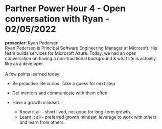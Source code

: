 # Partner Power Hour 4 - Open conversation with Ryan - 02/05/2022

**presenter**: Ryan Pedersen  
Ryan Pedersen is Principal Software Engineering Manager at Microsoft. His team builds services for Microsoft Azure. Today, we had an open conversation on having a non-traditional background & what life is actually like as a developer. <br>  
A few points learned today:

- Be proactive. Be curios. Take a guess for next step

- Get mentors and communicate with them often.

- Have a growth mindset.
  - Know it all - short lived, not good for long-term growth.
  - Learn it all - preferred growth mindset, leverage to work with others and learn from others.
